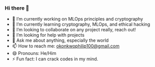 ### Hi there 👋

- 🔭 I’m currently working on MLOps principles and cryptography
- 🌱 I’m currently learning cryptography, MLOps, and ethical hacking
- 👯 I’m looking to collaborate on any project really, reach out!
- 🤔 I’m looking for help with projects
- 💬 Ask me about anything, especially the world
- 📫 How to reach me: okonkwophilip100@gmail.com
- 😄 Pronouns: He/Him
- ⚡ Fun fact: I can crack codes in my mind.

